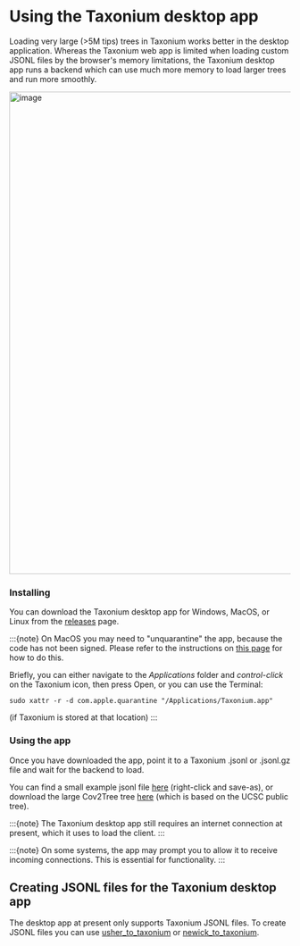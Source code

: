 # Using the Taxonium desktop app

Loading very large (>5M tips) trees in Taxonium works better in the desktop application. Whereas the Taxonium web app is limited when loading custom JSONL files by the browser's memory limitations, the Taxonium desktop app runs a backend which can use much more memory to load larger trees and run more smoothly.

<img width="864" alt="image" src="https://user-images.githubusercontent.com/19732295/195406844-b46525cf-bd70-49b5-a413-cd8e5ce88259.png">

### Installing

You can download the Taxonium desktop app for Windows, MacOS, or Linux from the [releases](https://github.com/theosanderson/taxonium/releases) page.

:::{note}
On MacOS you may need to "unquarantine" the app, because the code has not been signed. Please refer to the instructions on [this page](https://support.apple.com/en-gb/guide/mac-help/mh40616/mac) for how to do this.

Briefly, you can either navigate to the *Applications* folder and *control-click* on the Taxonium icon, then press Open, or you can use the Terminal:

```
sudo xattr -r -d com.apple.quarantine "/Applications/Taxonium.app"
```

(if Taxonium is stored at that location)
:::

### Using the app

Once you have downloaded the app, point it to a Taxonium .jsonl or .jsonl.gz file and wait for the backend to load.

You can find a small example jsonl file [here](https://github.com/theosanderson/taxonium/blob/master/taxonium_backend/tfci.jsonl?raw=true) (right-click and save-as), or download the large Cov2Tree tree [here](https://cov2tree.nyc3.cdn.digitaloceanspaces.com/latest_public.jsonl.gz) (which is based on the UCSC public tree).

:::{note}
The Taxonium desktop app still requires an internet connection at present, which it uses to load the client.
:::

:::{note}
On some systems, the app may prompt you to allow it to receive incoming connections. This is essential for functionality.
:::

## Creating JSONL files for the Taxonium desktop app

The desktop app at present only supports Taxonium JSONL files. To create JSONL files you can use [usher_to_taxonium](https://docs.taxonium.org/en/latest/taxoniumtools.html#usher-to-taxonium) or [newick_to_taxonium](https://docs.taxonium.org/en/latest/taxoniumtools.html#newick-to-taxonium).
